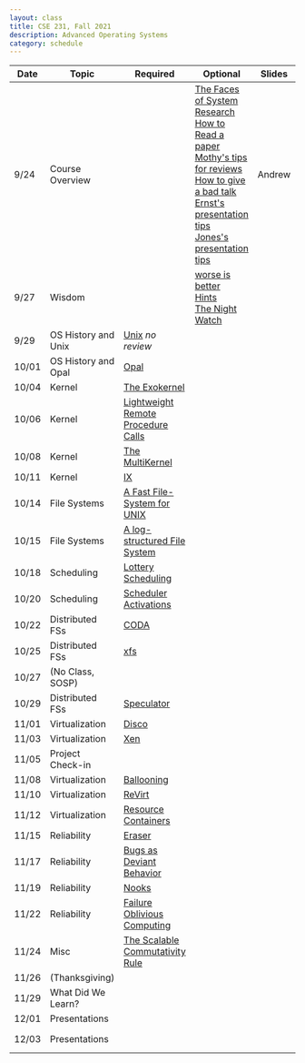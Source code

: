 ```yaml
---
layout: class
title: CSE 231, Fall 2021
description: Advanced Operating Systems
category: schedule
---
```


|    Date   | Topic | Required | Optional | Slides | Due |
|-----------|-------|----------|----------|--------|-----|
| 9/24 | Course Overview          |                        |[The Faces of System Research](https://www.usenix.org/legacy/event/hotos05/final_papers_backup/red_team/red_html/paper.html#foot32)<br />[How to Read a paper](https://www.albany.edu/spatial/WebsiteFiles/ResearchAdvices/how-to-read-a-paper.pdf)<br />[Mothy's tips for reviews](https://people.inf.ethz.ch/troscoe/pubs/review-writing.pdf)<br />[How to give a bad talk](https://people.eecs.berkeley.edu/~pattrsn/talks/BadTalk.pdf)<br />[Ernst's presentation tips](https://homes.cs.washington.edu/~mernst/advice/giving-talk.html)<br />[Jones's presentation tips](https://www.youtube.com/watch?v=sT_-owjKIbA)<br />| Andrew | Form|
| 9/27 | Wisdom                   |                        |[worse is better](https://www.dreamsongs.com/WorseIsBetter.html)<br />[Hints](https://www.microsoft.com/en-us/research/wp-content/uploads/2016/02/acrobat-17.pdf)<br />[The Night Watch](https://www.usenix.org/system/files/1311_05-08_mickens.pdf)<br/>| | |
| 9/29 | OS History and Unix  | [Unix](https://dl.acm.org/doi/10.1145/957195.808045) *no review*                     | | | |
|10/01 | OS History and Opal  | [Opal](https://dl.acm.org/doi/10.1145/195792.195795)                                 | | | |
|10/04 | Kernel               | [The Exokernel](https://dl.acm.org/doi/10.1145/224056.224076)                        | | | |
|10/06 | Kernel               | [Lightweight Remote Procedure Calls](https://dl.acm.org/doi/10.1145/77648.77650)     | | | |
|10/08 | Kernel               | [The MultiKernel](https://dl.acm.org/doi/10.1145/1629575.1629579)                    | | | |
|10/11 | Kernel               | [IX](https://www.usenix.org/conference/osdi14/technical-sessions/presentation/belay) | | | |
|10/14 | File Systems         | [A Fast File-System for UNIX](https://dl.acm.org/doi/10.1145/989.990)                | | | |
|10/15 | File Systems         | [A log-structured File System](https://dl.acm.org/doi/10.1145/121132.121137)         | | | |
|10/18 | Scheduling           | [Lottery Scheduling](https://www.usenix.org/conference/osdi-94/lottery-scheduling-flexible-proportional-share-resource-management) | | | |
|10/20 | Scheduling           | [Scheduler Activations](https://dl.acm.org/doi/10.1145/121132.121151)           | | | |
|10/22 | Distributed FSs      | [CODA](https://dl.acm.org/doi/10.1145/121133.121166)                                 | | | Quiz #1 |
|10/25 | Distributed FSs      | [xfs](https://dl.acm.org/doi/10.1145/225535.225537)             | | | |
|10/27 | (No Class, SOSP)     | | | | |
|10/29 | Distributed FSs      | [Speculator](https://dl.acm.org/doi/10.1145/1095809.1095829)                        | | | |
|11/01 | Virtualization       | [Disco](https://dl.acm.org/doi/10.1145/265924.265930)   | | | |
|11/03 | Virtualization       | [Xen](https://dl.acm.org/doi/10.1145/945445.945462)    | | | |
|11/05 | Project Check-in     |                                    | | | |
|11/08 | Virtualization       | [Ballooning](https://dl.acm.org/doi/10.1145/844128.844146)                         | | | |
|11/10 | Virtualization       | [ReVirt](https://www.usenix.org/legacy/publications/library/proceedings/osdi02/tech/dunlap.html)        | | | |
|11/12 | Virtualization       | [Resource Containers](https://www.usenix.org/legacy/publications/library/proceedings/osdi99/banga.html) | | | |
|11/15 | Reliability          | [Eraser](https://dl.acm.org/doi/10.1145/265924.265927)                  | | | |
|11/17 | Reliability          | [Bugs as Deviant Behavior](https://dl.acm.org/doi/10.1145/502034.502041)           | | | |
|11/19 | Reliability          | [Nooks](https://dl.acm.org/doi/abs/10.1145/945445.945466)                              | | | |
|11/22 | Reliability          | [Failure Oblivious Computing](https://www.usenix.org/conference/osdi-04/enhancing-server-availability-and-security-through-failure-oblivious-computing) | | | |
|11/24 | Misc                 | [The Scalable Commutativity Rule](https://dl.acm.org/doi/10.1145/2517349.2522712)    | | | |
|11/26 | (Thanksgiving)       |                           | | | |
|11/29 | What Did We Learn?   |                           | | | |
|12/01 | Presentations        |                           | | | |
|12/03 | Presentations        |                           | | | Quiz #2 |



